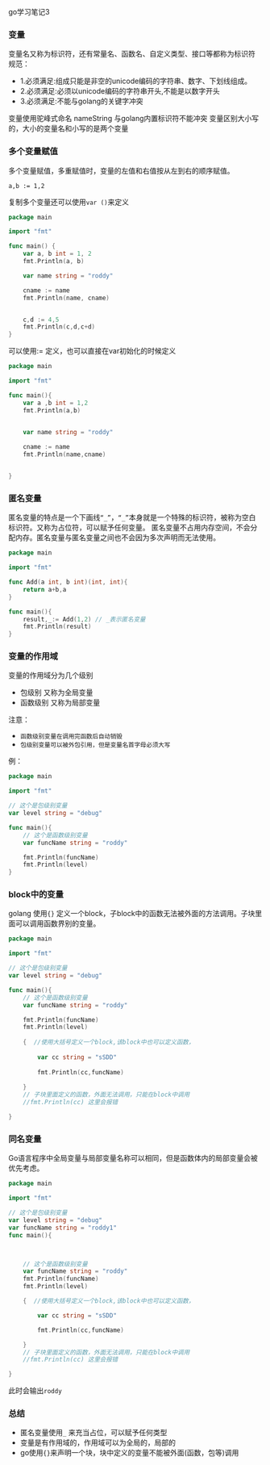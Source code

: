 go学习笔记3
### 变量

变量名又称为标识符，还有常量名、函数名、自定义类型、接口等都称为标识符
规范：
- 1.必须满足:组成只能是非空的unicode编码的字符串、数字、下划线组成。
- 2.必须满足:必须以unicode编码的字符串开头,不能是以数字开头
- 3.必须满足:不能与golang的关键字冲突

变量使用驼峰式命名 nameString
与golang内置标识符不能冲突
变量区别大小写的，大小的变量名和小写的是两个变量


### 多个变量赋值
多个变量赋值，多重赋值时，变量的左值和右值按从左到右的顺序赋值。

``a,b := 1,2``

复制多个变量还可以使用``var ()``来定义

```go
package main

import "fmt"

func main() {
	var a, b int = 1, 2
	fmt.Println(a, b)

	var name string = "roddy"

	cname := name
	fmt.Println(name, cname)


	c,d := 4,5
	fmt.Println(c,d,c+d)
}
```

可以使用:= 定义，也可以直接在var初始化的时候定义
```go
package main

import "fmt"

func main(){
	var a ,b int = 1,2
	fmt.Println(a,b)


	var name string = "roddy"
	
	cname := name
	fmt.Println(name,cname)


}
```


### 匿名变量

匿名变量的特点是一个下画线```“_”```，``“_”``本身就是一个特殊的标识符，被称为空白标识符。又称为占位符，可以赋予任何变量。
匿名变量不占用内存空间，不会分配内存。匿名变量与匿名变量之间也不会因为多次声明而无法使用。

```go
package main

import "fmt"

func Add(a int, b int)(int, int){
	return a+b,a
}

func main(){
	result,_:= Add(1,2) // _表示匿名变量
	fmt.Println(result)
}

```

### 变量的作用域

变量的作用域分为几个级别

- 包级别  又称为全局变量
- 函数级别 又称为局部变量

注意：

- ``函数级别变量在调用完函数后自动销毁``
- ``包级别变量可以被外包引用，但是变量名首字母必须大写``

例：

```go
package main

import "fmt"

// 这个是包级别变量
var level string = "debug"

func main(){
	// 这个是函数级别变量
	var funcName string = "roddy"

	fmt.Println(funcName)
	fmt.Println(level)
}
```

### block中的变量
golang 使用``{}`` 定义一个block，子block中的函数无法被外面的方法调用。子块里面可以调用函数界别的变量。


```go
package main

import "fmt"

// 这个是包级别变量
var level string = "debug"

func main(){
	// 这个是函数级别变量
	var funcName string = "roddy"

	fmt.Println(funcName)
	fmt.Println(level)
	
	{  //使用大括号定义一个block,该block中也可以定义函数，
		
		var cc string = "sSDD"
		
		fmt.Println(cc,funcName)
		
	}
	// 子块里面定义的函数，外面无法调用，只能在block中调用
	//fmt.Println(cc) 这里会报错

}
```

### 同名变量

Go语言程序中全局变量与局部变量名称可以相同，但是函数体内的局部变量会被优先考虑。

```go
package main

import "fmt"

// 这个是包级别变量
var level string = "debug"
var funcName string = "roddy1"
func main(){



	// 这个是函数级别变量
	var funcName string = "roddy"
	fmt.Println(funcName)
	fmt.Println(level)

	{  //使用大括号定义一个block,该block中也可以定义函数，

		var cc string = "sSDD"

		fmt.Println(cc,funcName)

	}
	// 子块里面定义的函数，外面无法调用，只能在block中调用
	//fmt.Println(cc) 这里会报错

}
```

此时会输出``roddy``



### 总结

- 匿名变量使用``_`` 来充当占位，可以赋予任何类型
- 变量是有作用域的，作用域可以为全局的，局部的
- go使用``{}``来声明一个块，块中定义的变量不能被外面(函数，包等)调用







